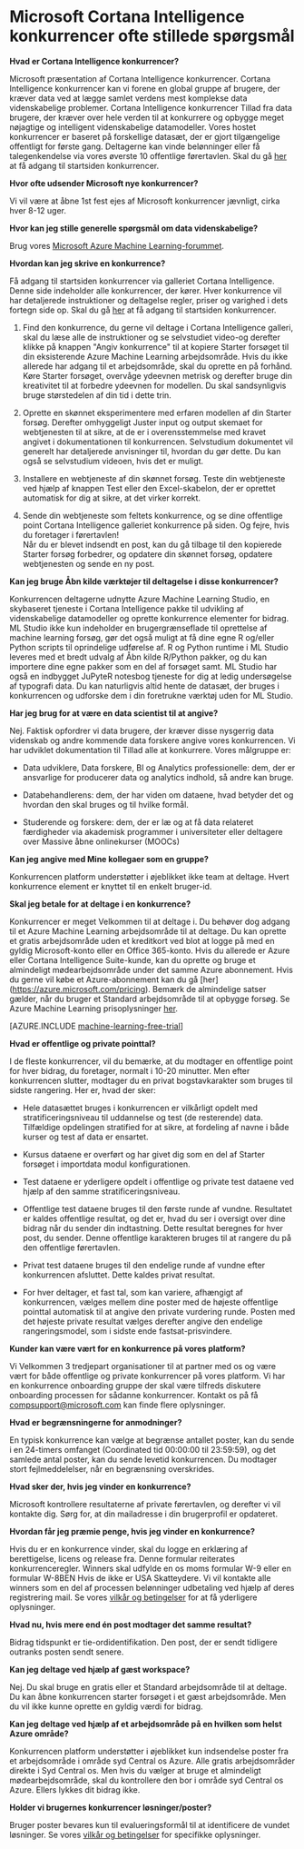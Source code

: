<properties
    pageTitle="Cortana Intelligence konkurrencer ofte stillede spørgsmål om | Microsoft Azure"
    description="Ofte stillede spørgsmål om Microsoft Cortana Intelligence konkurrencer."
    services="machine-learning"
    documentationCenter=""
    authors="hning86"
    manager="jhubbard"
    editor="cgronlun"/>

<tags
    ms.service="machine-learning"
    ms.workload="data-services"
    ms.tgt_pltfrm="na"
    ms.devlang="na"
    ms.topic="article"
    ms.date="09/06/2016"
    ms.author="haining;chlovel;garye"/>

# <a name="microsoft-cortana-intelligence-competitions-faq"></a>Microsoft Cortana Intelligence konkurrencer ofte stillede spørgsmål

**Hvad er Cortana Intelligence konkurrencer?**

Microsoft præsentation af Cortana Intelligence konkurrencer. Cortana Intelligence konkurrencer kan vi forene en global gruppe af brugere, der kræver data ved at lægge samlet verdens mest komplekse data videnskabelige problemer. Cortana Intelligence konkurrencer Tillad fra data brugere, der kræver over hele verden til at konkurrere og opbygge meget nøjagtige og intelligent videnskabelige datamodeller. Vores hostet konkurrencer er baseret på forskellige datasæt, der er gjort tilgængelige offentligt for første gang. Deltagerne kan vinde belønninger eller få talegenkendelse via vores øverste 10 offentlige førertavlen. Skal du gå [her](http://aka.ms/CIComp) at få adgang til startsiden konkurrencer.

**Hvor ofte udsender Microsoft nye konkurrencer?**

Vi vil være at åbne 1st fest ejes af Microsoft konkurrencer jævnligt, cirka hver 8-12 uger. 

**Hvor kan jeg stille generelle spørgsmål om data videnskabelige?**

Brug vores [Microsoft Azure Machine Learning-forummet](https://social.msdn.microsoft.com/forums/azure/home?forum=MachineLearning).

**Hvordan kan jeg skrive en konkurrence?**

Få adgang til startsiden konkurrencer via galleriet Cortana Intelligence. Denne side indeholder alle konkurrencer, der kører. Hver konkurrence vil har detaljerede instruktioner og deltagelse regler, priser og varighed i dets fortegn side op. Skal du gå [her](http://aka.ms/CIComp) at få adgang til startsiden konkurrencer.  

1. Find den konkurrence, du gerne vil deltage i Cortana Intelligence galleri, skal du læse alle de instruktioner og se selvstudiet video-og derefter klikke på knappen "Angiv konkurrence" til at kopiere Starter forsøget til din eksisterende Azure Machine Learning arbejdsområde. Hvis du ikke allerede har adgang til et arbejdsområde, skal du oprette en på forhånd. Køre Starter forsøget, overvåge ydeevnen metrisk og derefter bruge din kreativitet til at forbedre ydeevnen for modellen. Du skal sandsynligvis bruge størstedelen af din tid i dette trin.   

2. Oprette en skønnet eksperimentere med erfaren modellen af din Starter forsøg. Derefter omhyggeligt Juster input og output skemaet for webtjenesten til at sikre, at de er i overensstemmelse med kravet angivet i dokumentationen til konkurrencen. Selvstudium dokumentet vil generelt har detaljerede anvisninger til, hvordan du gør dette. Du kan også se selvstudium videoen, hvis det er muligt.   

3. Installere en webtjeneste af din skønnet forsøg. Teste din webtjeneste ved hjælp af knappen Test eller den Excel-skabelon, der er oprettet automatisk for dig at sikre, at det virker korrekt.   

4. Sende din webtjeneste som feltets konkurrence, og se dine offentlige point Cortana Intelligence galleriet konkurrence på siden. Og fejre, hvis du foretager i førertavlen!  
Når du er blevet indsendt en post, kan du gå tilbage til den kopierede Starter forsøg forbedrer, og opdatere din skønnet forsøg, opdatere webtjenesten og sende en ny post.   

**Kan jeg bruge Åbn kilde værktøjer til deltagelse i disse konkurrencer?**

Konkurrencen deltagerne udnytte Azure Machine Learning Studio, en skybaseret tjeneste i Cortana Intelligence pakke til udvikling af videnskabelige datamodeller og oprette konkurrence elementer for bidrag. ML Studio ikke kun indeholder en brugergrænseflade til oprettelse af machine learning forsøg, gør det også muligt at få dine egne R og/eller Python scripts til oprindelige udførelse af. R og Python runtime i ML Studio leveres med et bredt udvalg af Åbn kilde R/Python pakker, og du kan importere dine egne pakker som en del af forsøget samt. ML Studio har også en indbygget JuPyteR notesbog tjeneste for dig at ledig undersøgelse af typografi data. Du kan naturligvis altid hente de datasæt, der bruges i konkurrencen og udforske dem i din foretrukne værktøj uden for ML Studio. 

**Har jeg brug for at være en data scientist til at angive?**

Nej. Faktisk opfordrer vi data brugere, der kræver disse nysgerrig data videnskab og andre kommende data forskere angive vores konkurrencen. Vi har udviklet dokumentation til Tillad alle at konkurrere. Vores målgruppe er:

* Data udviklere, Data forskere, BI og Analytics professionelle: dem, der er ansvarlige for producerer data og analytics indhold, så andre kan bruge.

* Databehandlerens: dem, der har viden om dataene, hvad betyder det og hvordan den skal bruges og til hvilke formål.

* Studerende og forskere: dem, der er læ og at få data relateret færdigheder via akademisk programmer i universiteter eller deltagere over Massive åbne onlinekurser (MOOCs)


**Kan jeg angive med Mine kollegaer som en gruppe?**

Konkurrencen platform understøtter i øjeblikket ikke team at deltage. Hvert konkurrence element er knyttet til en enkelt bruger-id. 

**Skal jeg betale for at deltage i en konkurrence?**

Konkurrencer er meget Velkommen til at deltage i. Du behøver dog adgang til et Azure Machine Learning arbejdsområde til at deltage. Du kan oprette et gratis arbejdsområde uden et kreditkort ved blot at logge på med en gyldig Microsoft-konto eller en Office 365-konto. Hvis du allerede er Azure eller Cortana Intelligence Suite-kunde, kan du oprette og bruge et almindeligt mødearbejdsområde under det samme Azure abonnement. Hvis du gerne vil købe et Azure-abonnement kan du gå [her] (https://azure.microsoft.com/pricing). Bemærk de almindelige satser gælder, når du bruger et Standard arbejdsområde til at opbygge forsøg. Se Azure Machine Learning prisoplysninger [her](https://azure.microsoft.com/pricing/details/machine-learning/). 

[AZURE.INCLUDE [machine-learning-free-trial](../../includes/machine-learning-free-trial.md)]

**Hvad er offentlige og private pointtal?**

I de fleste konkurrencer, vil du bemærke, at du modtager en offentlige point for hver bidrag, du foretager, normalt i 10-20 minutter. Men efter konkurrencen slutter, modtager du en privat bogstavkarakter som bruges til sidste rangering. Her er, hvad der sker:

* Hele datasættet bruges i konkurrencen er vilkårligt opdelt med stratificeringsniveau til uddannelse og test (de resterende) data. Tilfældige opdelingen stratified for at sikre, at fordeling af navne i både kurser og test af data er ensartet.
 
* Kursus dataene er overført og har givet dig som en del af Starter forsøget i importdata modul konfigurationen.

* Test dataene er yderligere opdelt i offentlige og private test dataene ved hjælp af den samme stratificeringsniveau.

* Offentlige test dataene bruges til den første runde af vundne. Resultatet er kaldes offentlige resultat, og det er, hvad du ser i oversigt over dine bidrag når du sender din indtastning. Dette resultat beregnes for hver post, du sender. Denne offentlige karakteren bruges til at rangere du på den offentlige førertavlen.

* Privat test dataene bruges til den endelige runde af vundne efter konkurrencen afsluttet. Dette kaldes privat resultat. 

* For hver deltager, et fast tal, som kan variere, afhængigt af konkurrencen, vælges mellem dine poster med de højeste offentlige pointtal automatisk til at angive den private vurdering runde. Posten med det højeste private resultat vælges derefter angive den endelige rangeringsmodel, som i sidste ende fastsat-prisvindere.  

**Kunder kan være vært for en konkurrence på vores platform?**

Vi Velkommen 3 tredjepart organisationer til at partner med os og være vært for både offentlige og private konkurrencer på vores platform. Vi har en konkurrence onboarding gruppe der skal være tilfreds diskutere onboarding processen for sådanne konkurrencer.  Kontakt os på få [compsupport@microsoft.com](mailto:compsupport@microsoft.com) kan finde flere oplysninger. 

**Hvad er begrænsningerne for anmodninger?**

En typisk konkurrence kan vælge at begrænse antallet poster, kan du sende i en 24-timers omfanget (Coordinated tid 00:00:00 til 23:59:59), og det samlede antal poster, kan du sende levetid konkurrencen. Du modtager stort fejlmeddelelser, når en begrænsning overskrides. 

**Hvad sker der, hvis jeg vinder en konkurrence?**

Microsoft kontrollere resultaterne af private førertavlen, og derefter vi vil kontakte dig. Sørg for, at din mailadresse i din brugerprofil er opdateret.

**Hvordan får jeg præmie penge, hvis jeg vinder en konkurrence?**

Hvis du er en konkurrence vinder, skal du logge en erklæring af berettigelse, licens og release fra. Denne formular reiterates konkurrenceregler. Winners skal udfylde en os moms formular W-9 eller en formular W-8BEN Hvis de ikke er USA Skatteydere. Vi vil kontakte alle winners som en del af processen belønninger udbetaling ved hjælp af deres registrering mail. Se vores [vilkår og betingelser](http://aka.ms/comptermsandconditions) for at få yderligere oplysninger.

**Hvad nu, hvis mere end én post modtager det samme resultat?**

Bidrag tidspunkt er tie-ordidentifikation. Den post, der er sendt tidligere outranks posten sendt senere.

**Kan jeg deltage ved hjælp af gæst workspace?**

Nej. Du skal bruge en gratis eller et Standard arbejdsområde til at deltage. Du kan åbne konkurrencen starter forsøget i et gæst arbejdsområde. Men du vil ikke kunne oprette en gyldig værdi for bidrag. 

**Kan jeg deltage ved hjælp af et arbejdsområde på en hvilken som helst Azure område?**

Konkurrencen platform understøtter i øjeblikket kun indsendelse poster fra et arbejdsområde i område syd Central os Azure. Alle gratis arbejdsområder direkte i Syd Central os. Men hvis du vælger at bruge et almindeligt mødearbejdsområde, skal du kontrollere den bor i område syd Central os Azure. Ellers lykkes dit bidrag ikke. 

**Holder vi brugernes konkurrencer løsninger/poster?**

Bruger poster bevares kun til evalueringsformål til at identificere de vundet løsninger. Se vores [vilkår og betingelser](http://aka.ms/comptermsandconditions) for specifikke oplysninger.

